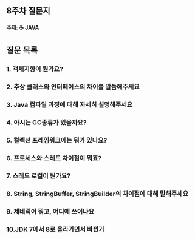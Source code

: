 ## 8주차 질문지
#### 주제: ☕ JAVA

## 질문 목록
### 1. 객체지향이 뭔가요?
### 2. 추상 클래스와 인터페이스의 차이를 말씀해주세요
### 3. Java 컴파일 과정에 대해 자세히 설명해주세요
### 4. 아시는 GC종류가 있을까요?
### 5. 컬렉션 프레임워크에는 뭐가 있나요?
### 6. 프로세스와 스레드 차이점이 뭐죠?
### 7. 스레드 로컬이 뭔가요?
### 8. String, StringBuffer, StringBuilder의 차이점에 대해 말해주세요
### 9. 제네릭이 뭐고, 어디에 쓰이나요
### 10.JDK 7에서 8로 올라가면서 바뀐거
